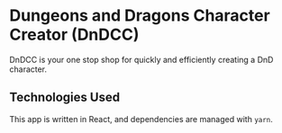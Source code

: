 # Dungeons and Dragons Character Creator (DnDCC)

DnDCC is your one stop shop for quickly and efficiently creating a DnD character.

## Technologies Used

This app is written in React, and dependencies are managed with `yarn`.
